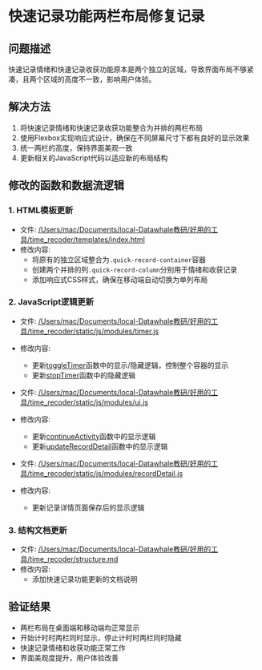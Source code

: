 # 快速记录功能两栏布局修复记录

## 问题描述
快速记录情绪和快速记录收获功能原本是两个独立的区域，导致界面布局不够紧凑，且两个区域的高度不一致，影响用户体验。

## 解决方法
1. 将快速记录情绪和快速记录收获功能整合为并排的两栏布局
2. 使用Flexbox实现响应式设计，确保在不同屏幕尺寸下都有良好的显示效果
3. 统一两栏的高度，保持界面美观一致
4. 更新相关的JavaScript代码以适应新的布局结构

## 修改的函数和数据流逻辑

### 1. HTML模板更新
- 文件: [/Users/mac/Documents/local-Datawhale教研/好用的工具/time_recoder/templates/index.html](file:///Users/mac/Documents/local-Datawhale%E6%95%99%E7%A0%94/%E5%A5%BD%E7%94%A8%E7%9A%84%E5%B7%A5%E5%85%B7/time_recoder/templates/index.html)
- 修改内容:
  - 将原有的独立区域整合为`.quick-record-container`容器
  - 创建两个并排的列`.quick-record-column`分别用于情绪和收获记录
  - 添加响应式CSS样式，确保在移动端自动切换为单列布局

### 2. JavaScript逻辑更新
- 文件: [/Users/mac/Documents/local-Datawhale教研/好用的工具/time_recoder/static/js/modules/timer.js](file:///Users/mac/Documents/local-Datawhale%E6%95%99%E7%A0%94/%E5%A5%BD%E7%94%A8%E7%9A%84%E5%B7%A5%E5%85%B7/time_recoder/static/js/modules/timer.js)
- 修改内容:
  - 更新[toggleTimer](file:///Users/mac/Documents/local-Datawhale%E6%95%99%E7%A0%94/%E5%A5%BD%E7%94%A8%E7%9A%84%E5%B7%A5%E5%85%B7/time_recoder/static/js/modules/timer.js#L129-L416)函数中的显示/隐藏逻辑，控制整个容器的显示
  - 更新[stopTimer](file:///Users/mac/Documents/local-Datawhale%E6%95%99%E7%A0%94/%E5%A5%BD%E7%94%A8%E7%9A%84%E5%B7%A5%E5%85%B7/time_recoder/static/js/modules/timer.js#L469-L494)函数中的隐藏逻辑

- 文件: [/Users/mac/Documents/local-Datawhale教研/好用的工具/time_recoder/static/js/modules/ui.js](file:///Users/mac/Documents/local-Datawhale%E6%95%99%E7%A0%94/%E5%A5%BD%E7%94%A8%E7%9A%84%E5%B7%A5%E5%85%B7/time_recoder/static/js/modules/ui.js)
- 修改内容:
  - 更新[continueActivity](file:///Users/mac/Documents/local-Datawhale%E6%95%99%E7%A0%94/%E5%A5%BD%E7%94%A8%E7%9A%84%E5%B7%A5%E5%85%B7/time_recoder/static/js/modules/ui.js#L547-L623)函数中的显示逻辑
  - 更新[updateRecordDetail](file:///Users/mac/Documents/local-Datawhale%E6%95%99%E7%A0%94/%E5%A5%BD%E7%94%A8%E7%9A%84%E5%B7%A5%E5%85%B7/time_recoder/static/js/modules/ui.js#L547-L623)函数中的显示逻辑

- 文件: [/Users/mac/Documents/local-Datawhale教研/好用的工具/time_recoder/static/js/modules/recordDetail.js](file:///Users/mac/Documents/local-Datawhale%E6%95%99%E7%A0%94/%E5%A5%BD%E7%94%A8%E7%9A%84%E5%B7%A5%E5%85%B7/time_recoder/static/js/modules/recordDetail.js)
- 修改内容:
  - 更新记录详情页面保存后的显示逻辑

### 3. 结构文档更新
- 文件: [/Users/mac/Documents/local-Datawhale教研/好用的工具/time_recoder/structure.md](file:///Users/mac/Documents/local-Datawhale%E6%95%99%E7%A0%94/%E5%A5%BD%E7%94%A8%E7%9A%84%E5%B7%A5%E5%85%B7/time_recoder/structure.md)
- 修改内容:
  - 添加快速记录功能更新的文档说明

## 验证结果
- 两栏布局在桌面端和移动端均正常显示
- 开始计时时两栏同时显示，停止计时时两栏同时隐藏
- 快速记录情绪和收获功能正常工作
- 界面美观度提升，用户体验改善